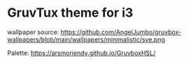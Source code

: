# GruvTux theme for i3

wallpaper source: https://github.com/AngelJumbo/gruvbox-wallpapers/blob/main/wallpapers/minimalistic/sve.png

Palette: https://arsmoriendy.github.io/GruvboxHSL/
